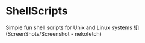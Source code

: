 # ShellScripts
Simple fun shell scripts for Unix and Linux systems
![](ScreenShots/Screenshot - nekofetch)
